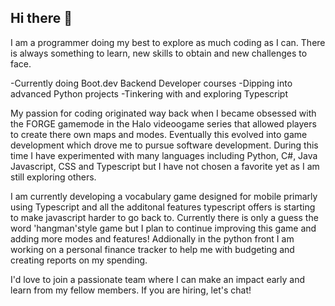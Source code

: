## Hi there 👋

I am a programmer doing my best to explore as much coding as I can. There is always something to learn, new skills to obtain and new challenges to face.

  -Currently doing Boot.dev Backend Developer courses
  -Dipping into advanced Python projects
  -Tinkering with and exploring Typescript

My passion for coding originated way back when I became obsessed with the FORGE gamemode in the Halo videoogame series that allowed players to create there own maps and modes. Eventually this evolved into game development which drove me to pursue software development. During this time I have experimented with many languages including Python, C#, Java Javascript, CSS and Typescript but I have not chosen a favorite yet as I am still exploring others.

I am currently developing a vocabulary game designed for mobile primarly using Typescript and all the additonal features typescript offers is starting to make javascript harder to go back to. Currently there is only a guess the word 'hangman'style game but I plan to continue improving this game and adding more modes and features! Addionally in the python front I am working on a personal finance tracker to help me with budgeting and creating reports on my spending.

I'd love to join a passionate team where I can make an impact early and learn from my fellow members. If you are hiring, let's chat!
